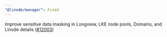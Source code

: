 ```yaml
---
"@linode/manager": Fixed
---
```


Improve sensitive data masking in Longview, LKE node pools, Domains, and Linode details ([#12003](https://github.com/linode/manager/pull/12003))
